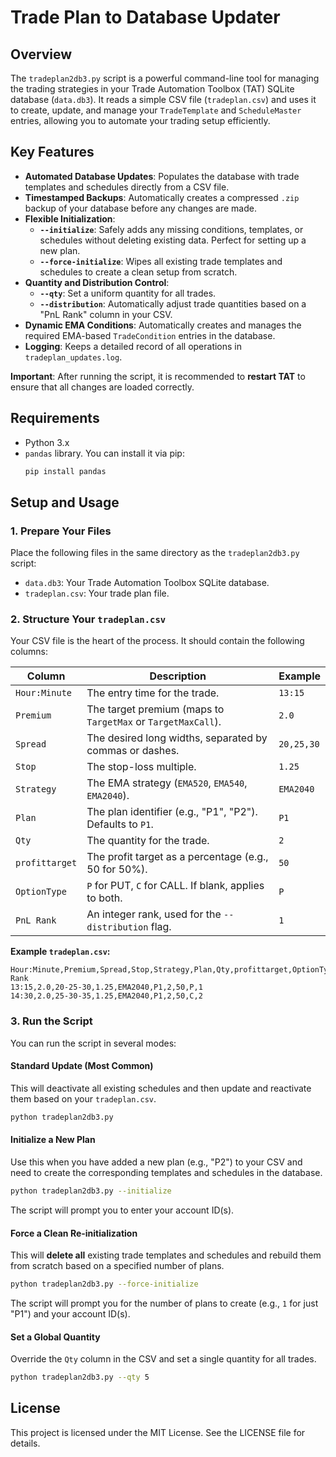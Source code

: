 # Trade Plan to Database Updater

## Overview

The `tradeplan2db3.py` script is a powerful command-line tool for managing the trading strategies in your Trade Automation Toolbox (TAT) SQLite database (`data.db3`). It reads a simple CSV file (`tradeplan.csv`) and uses it to create, update, and manage your `TradeTemplate` and `ScheduleMaster` entries, allowing you to automate your trading setup efficiently.

## Key Features

- **Automated Database Updates**: Populates the database with trade templates and schedules directly from a CSV file.
- **Timestamped Backups**: Automatically creates a compressed `.zip` backup of your database before any changes are made.
- **Flexible Initialization**:
  - **`--initialize`**: Safely adds any missing conditions, templates, or schedules without deleting existing data. Perfect for setting up a new plan.
  - **`--force-initialize`**: Wipes all existing trade templates and schedules to create a clean setup from scratch.
- **Quantity and Distribution Control**:
  - **`--qty`**: Set a uniform quantity for all trades.
  - **`--distribution`**: Automatically adjust trade quantities based on a "PnL Rank" column in your CSV.
- **Dynamic EMA Conditions**: Automatically creates and manages the required EMA-based `TradeCondition` entries in the database.
- **Logging**: Keeps a detailed record of all operations in `tradeplan_updates.log`.

**Important**: After running the script, it is recommended to **restart TAT** to ensure that all changes are loaded correctly.

## Requirements

- Python 3.x
- `pandas` library. You can install it via pip:
  ```bash
  pip install pandas
  ```

## Setup and Usage

### 1. Prepare Your Files

Place the following files in the same directory as the `tradeplan2db3.py` script:
- `data.db3`: Your Trade Automation Toolbox SQLite database.
- `tradeplan.csv`: Your trade plan file.

### 2. Structure Your `tradeplan.csv`

Your CSV file is the heart of the process. It should contain the following columns:

| Column         | Description                                                 | Example        |
|----------------|-------------------------------------------------------------|----------------|
| `Hour:Minute`  | The entry time for the trade.                               | `13:15`        |
| `Premium`      | The target premium (maps to `TargetMax` or `TargetMaxCall`). | `2.0`          |
| `Spread`       | The desired long widths, separated by commas or dashes.     | `20,25,30`     |
| `Stop`         | The stop-loss multiple.                                     | `1.25`         |
| `Strategy`     | The EMA strategy (`EMA520`, `EMA540`, `EMA2040`).            | `EMA2040`      |
| `Plan`         | The plan identifier (e.g., "P1", "P2"). Defaults to `P1`.   | `P1`           |
| `Qty`          | The quantity for the trade.                                 | `2`            |
| `profittarget` | The profit target as a percentage (e.g., 50 for 50%).      | `50`           |
| `OptionType`   | `P` for PUT, `C` for CALL. If blank, applies to both.       | `P`            |
| `PnL Rank`     | An integer rank, used for the `--distribution` flag.        | `1`            |

**Example `tradeplan.csv`:**
```csv
Hour:Minute,Premium,Spread,Stop,Strategy,Plan,Qty,profittarget,OptionType,PnL Rank
13:15,2.0,20-25-30,1.25,EMA2040,P1,2,50,P,1
14:30,2.0,25-30-35,1.25,EMA2040,P1,2,50,C,2
```

### 3. Run the Script

You can run the script in several modes:

#### Standard Update (Most Common)
This will deactivate all existing schedules and then update and reactivate them based on your `tradeplan.csv`.

```bash
python tradeplan2db3.py
```

#### Initialize a New Plan
Use this when you have added a new plan (e.g., "P2") to your CSV and need to create the corresponding templates and schedules in the database.

```bash
python tradeplan2db3.py --initialize
```
The script will prompt you to enter your account ID(s).

#### Force a Clean Re-initialization
This will **delete all** existing trade templates and schedules and rebuild them from scratch based on a specified number of plans.

```bash
python tradeplan2db3.py --force-initialize
```
The script will prompt you for the number of plans to create (e.g., `1` for just "P1") and your account ID(s).

#### Set a Global Quantity
Override the `Qty` column in the CSV and set a single quantity for all trades.

```bash
python tradeplan2db3.py --qty 5
```

## License

This project is licensed under the MIT License. See the LICENSE file for details.
